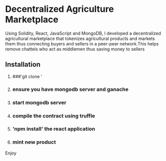# Decentralized Agriculture Marketplace
Using Solidity, React, JavaScript and MongoDB, I 
developed a decentralized agricultural marketplace that tokenizes agricultural products and markets 
them thus connecting buyers and sellers in a peer-peer network.This helps remove chattels who act 
as middlemen thus saving money to sellers

## Installation
1. ###'git clone <project repo url>' 
2. ### ensure you have mongodb server and ganache
3. ### start mongodb server
4. ### compile the contract using truffle
5. ### 'npm install' the react application
6. ### mint new product
Enjoy
